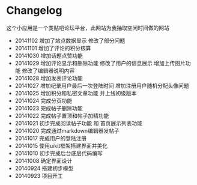 Changelog
===========
这个小应用是一个类贴吧论坛平台，此网站为我抽取空闲时间做的网站

* 20141102 增加了站点数据显示 修改了部分问题
* 20141101 增加了评论的积分核算
* 20141030 增加话题点赞功能
* 20141029 增加评论显示和删除功能 修改了用户的信息展示 增加上传图片功能 修改了编辑器说明内容
* 20141028 增加发表评论功能
* 20141027 增加纪录用户最后一次登陆时间 增加注册用户随机分配头像问题
* 20141025 增加积分和私密文章功能 并上线初级版本
* 20141024 完成分页功能
* 20141023 完成帖子删除功能
* 20141022 完成帖子置顶和帖子加精功能
* 20141021 初步完成阅读帖子功能 和 首页展示列表功能
* 20141020 完成通过markdown编辑器发帖子
* 20141017 完成用户的登陆注册
* 20141015 使用uikit框架搭建界面并美化
* 20141010 初步完成后台底层代码编写
* 20141008 确定界面设计
* 20140924 搭建初步模型
* 20140923 项目开工